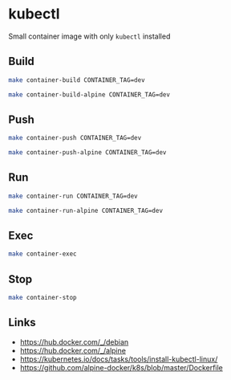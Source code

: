 
# kubectl

Small container image with only `kubectl` installed

## Build

```bash
make container-build CONTAINER_TAG=dev

make container-build-alpine CONTAINER_TAG=dev
```

## Push

```bash
make container-push CONTAINER_TAG=dev

make container-push-alpine CONTAINER_TAG=dev
```

## Run

```bash
make container-run CONTAINER_TAG=dev

make container-run-alpine CONTAINER_TAG=dev
```

## Exec

```bash
make container-exec
```

## Stop

```bash
make container-stop
```

## Links

- https://hub.docker.com/_/debian
- https://hub.docker.com/_/alpine
- https://kubernetes.io/docs/tasks/tools/install-kubectl-linux/
- https://github.com/alpine-docker/k8s/blob/master/Dockerfile
